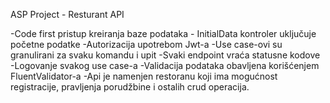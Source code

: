 ASP Project - Resturant API

-Code first pristup kreiranja baze podataka - InitialData kontroler uključuje početne podatke
-Autorizacija upotrebom Jwt-a
-Use case-ovi su granulirani za svaku komandu i upit
-Svaki endpoint vraća statusne kodove
-Logovanje svakog use case-a
-Validacija podataka obavljena korišćenjem FluentValidator-a
-Api je namenjen restoranu koji ima mogućnost registracije, pravljenja porudžbine i ostalih crud operacija.
